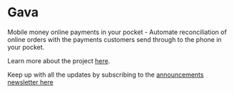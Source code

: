 # Gava
Mobile money online payments in your pocket - Automate reconciliation of online orders with the payments customers send through to the phone in your pocket.

Learn more about the project [here](http://pay4app.github.io/gava).

Keep up with all the updates by subscribing to the [announcements newsletter here](http://eepurl.com/b3Pzbf)
 

